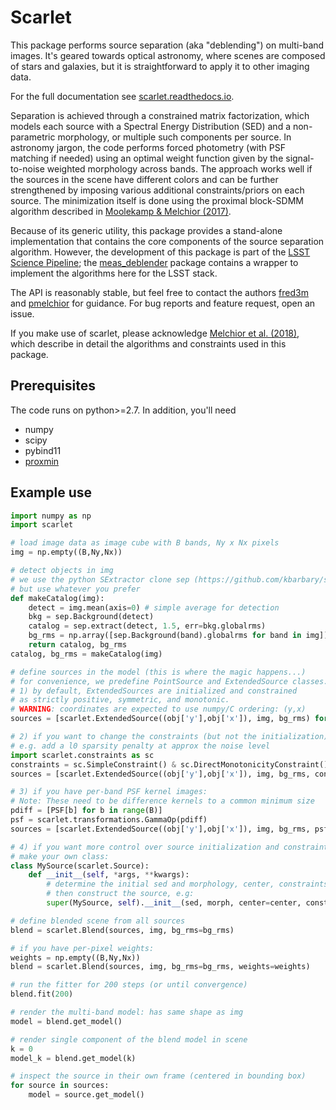 # Scarlet

This package performs source separation (aka "deblending") on multi-band images. It's geared towards optical astronomy, where scenes are composed of stars and galaxies, but it is straightforward to apply it to other imaging data.

For the full documentation see [scarlet.readthedocs.io](scarlet.readthedocs.io).

Separation is achieved through a constrained matrix factorization, which models each source with a Spectral Energy Distribution (SED) and a non-parametric morphology, or multiple such components per source. In astronomy jargon, the code performs forced photometry (with PSF matching if needed) using an optimal weight function given by the signal-to-noise weighted morphology across bands. The approach works well if the sources in the scene have different colors and can be further strengthened by imposing various additional constraints/priors on each source. The minimization itself is done using the proximal block-SDMM algorithm described in [Moolekamp & Melchior (2017)](https://arxiv.org/abs/1708.09066).

Because of its generic utility, this package provides a stand-alone implementation that contains the core components of the source separation algorithm. However, the development of this package is part of the [LSST Science Pipeline](https://pipelines.lsst.io);  the [meas_deblender](https://github.com/lsst/meas_deblender) package contains a wrapper to implement the algorithms here for the LSST stack.

The API is reasonably stable, but feel free to contact the authors [fred3m](https://github.com/fred3m) and [pmelchior](https://github.com/pmelchior) for guidance. For bug reports and feature request, open an issue.

If you make use of scarlet, please acknowledge [Melchior et al. (2018)](http://arxiv.org/abs/1802.10157), which describe in detail the algorithms and constraints used in this package.

## Prerequisites

The code runs on python>=2.7. In addition, you'll need

* numpy
* scipy
* pybind11
* [proxmin](https://github.com/pmelchior/proxmin)

## Example use

```python
import numpy as np
import scarlet

# load image data as image cube with B bands, Ny x Nx pixels
img = np.empty((B,Ny,Nx))

# detect objects in img
# we use the python SExtractor clone sep (https://github.com/kbarbary/sep)
# but use whatever you prefer
def makeCatalog(img):
    detect = img.mean(axis=0) # simple average for detection
    bkg = sep.Background(detect)
    catalog = sep.extract(detect, 1.5, err=bkg.globalrms)
    bg_rms = np.array([sep.Background(band).globalrms for band in img])
    return catalog, bg_rms
catalog, bg_rms = makeCatalog(img)

# define sources in the model (this is where the magic happens...)
# for convenience, we predefine PointSource and ExtendedSource classes.
# 1) by default, ExtendedSources are initialized and constrained
# as strictly positive, symmetric, and monotonic.
# WARNING: coordinates are expected to use numpy/C ordering: (y,x)
sources = [scarlet.ExtendedSource((obj['y'],obj['x']), img, bg_rms) for obj in catalog]

# 2) if you want to change the constraints (but not the initialization)
# e.g. add a l0 sparsity penalty at approx the noise level
import scarlet.constraints as sc
constraints = sc.SimpleConstraint() & sc.DirectMonotonicityConstraint() & sc.SymmetryConstraint() & sc.L0Constraint(bg_rms.sum())
sources = [scarlet.ExtendedSource((obj['y'],obj['x']), img, bg_rms, constraints=constraints) for obj in catalog]

# 3) if you have per-band PSF kernel images:
# Note: These need to be difference kernels to a common minimum size
pdiff = [PSF[b] for b in range(B)]
psf = scarlet.transformations.GammaOp(pdiff)
sources = [scarlet.ExtendedSource((obj['y'],obj['x']), img, bg_rms, psf=psf) for obj in catalog]

# 4) if you want more control over source initialization and constraints,
# make your own class:
class MySource(scarlet.Source):
    def __init__(self, *args, **kwargs):
        # determine the initial sed and morphology, center, constraints
        # then construct the source, e.g:
        super(MySource, self).__init__(sed, morph, center=center, constraints=constraints, psf=psf, fix_sed=False, fix_morph=False, fix_frame=False, shift_center=0.2)

# define blended scene from all sources
blend = scarlet.Blend(sources, img, bg_rms=bg_rms)

# if you have per-pixel weights:
weights = np.empty((B,Ny,Nx))
blend = scarlet.Blend(sources, img, bg_rms=bg_rms, weights=weights)

# run the fitter for 200 steps (or until convergence)
blend.fit(200)

# render the multi-band model: has same shape as img
model = blend.get_model()

# render single component of the blend model in scene
k = 0
model_k = blend.get_model(k)

# inspect the source in their own frame (centered in bounding box)
for source in sources:
    model = source.get_model()
```
